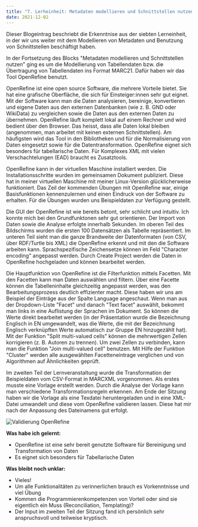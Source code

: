 ```yaml
---
title: "7. Lerheinheit: Metadaten modellieren und Schnittstellen nutzen 1/2"
date: 2021-12-02
---
```


Dieser Blogeintrag beschriebt die Erkenntnise aus der siebten Lerneinheit, in der wir uns weiter mit dem Modellieren von Metadaten und Benutzung von Schnittstellen beschäftigt haben.

In der Fortsetzung des Blocks "Metadaten modellieren und Schnittstellen nutzen" ging es um die Modellierung von Tabellendaten bzw. die Übertragung von Tabellendaten ins Format MARC21. Dafür haben wir das Tool OpenRefine benutzt. 

OpenRefine ist eine open source Software, die mehrere Vorteile bietet. Sie hat eine grafische Oberfläche, die sich für Einsteiger:innen sehr gut eignet. Mit der Software kann man die Daten analysieren, bereinige, konvertieren und eigene Daten aus den externen Datenbanken (wie z. B. GND oder WikiData) zu vergleichen sowie die Daten aus den externen Daten zu übernehmen. OpenRefine läuft komplett lokal auf einem Rechner und wird bedient über den Browser. Das heisst, dass alle Daten lokal bleiben (angenommen, man arbeitet mit keinen externen Schnittstellen). Am häufigsten wird das Tool in den Bibliotheken und für die Normalisierung von Daten eingesetzt sowie für die Datentransformation. OpenRefine eignet sich besonders für tabellarische Daten. Für Komplexes XML mit vielen Verschachtelungen (EAD) braucht es Zusatztools. 

OpenRefine kann in der virtuellen Maschine installiert werden. Die Installationsschritte wurden im gemeinsamen Dokument publiziert. Diese hat in meiner virtuellen Maschine mit meiner Linux-Version glücklicherweise funktioniert. Das Zeil der kommenden Übungen mit OpenRefine war, einige Basisfunktionen kennenzulernen und einen Eindruck von der Software zu erhalten. Für die Übungen wurden uns Beispieldaten zur Verfügung gestellt.

Die GUI der OpenRefine ist wie bereits betont, sehr schlicht und intuitiv. Ich konnte mich bei den Grundfunktonen sehr gut orientieren. Der Import von Daten sowie die Analyse erfolgte innerhalb Sekunden. Im oberen Teil des Bildschirms wurden die ersten 100 Datensätzen als Tabelle repräsentiert. Im unteren Teil sieht man die ganze Brandweite der Datenformaten (von CSV, über RDF/Turtle bis XML) die OpenRefine erkennt und mit den die Software arbeiten kann. Sprachspezifische Zeichensetze können im Feld "Character encoding" angepasst werden. Durch Create Project werden die Daten in OpenRefine hochgeladen und können bearbeitet werden. 

Die Hauptfunktion von OpenRefine ist die Filterfunktion mittels Facetten. Mit den Facetten kann man Daten auswählen und filtern. Über eine Facette können die Tabelleninhalte gleichzeitig angepasst werden, was den Bearbeitungsprozess deutlich effizienter macht. Diese haben wir uns am Beispiel der Einträge aus der Spalte Language angeschaut. Wenn man aus der Dropdown-Liste "Facet" und danach "Text facet" auswählt, bekommt man links in eine Auflistung der Sprachen im Dokument. So können die Werte direkt bearbeitet werden (in der Präsentation wurde die Bezeichnung Englisch in EN umgewandelt, was die Werte, die mit der Bezeichnung Englisch verknüpften Werte automatisch zur Gruppe EN hinzugezählt hat).
Mit der Funktion "Split multi-valued cells" können die mehrwertigen Zellen korrigieren (z. B. Autoren zu trennen). Um zwei Zellen zu verbinden, kann man die Funktion "Join multi-valued cell" benutzen. Mit Hilfe der Funktion "Cluster" werden alle ausgewählten Facetteneintrage verglichen und von Algorithmen auf Ähnlichkeiten geprüft. 

Im zweiten Teil der Lernveranstaltung wurde die Transformation der Beispieldaten vom CSV-Format in MARCXML vorgenommen. Als erstes musste eine Vorlage erstellt werden. Durch die Analyse der Vorlage kann man verschiedene Transformationsregeln erkennen. Am Ende der Sitzung haben wir die Vorlage als eine Texdatei heruntergeladen und in eine XML-Datei umwandelt und diese vom OpenRefine validieren lassen. Diese hat mir nach der Anpassung des Dateinamens gut erfolgt. 

![Validierung OpenRefine](https://user-images.githubusercontent.com/90787729/151678965-c8a9367c-dec7-4844-a324-9a0072bb6079.JPG)






**Was habe ich gelernt:**
-	OpenRefine ist eine sehr bereit genutzte Software für Bereinigung und Transformation von Daten 
-	Es eignet sich besonders für Tabellarische Daten 

**Was bleibt noch unklar:** 
-	Vieles! 
-	Um alle Funktionalitäten zu verinnerlichen brauch es Vorkenntnisse und viel Übung 
-	Kommen die Programmierenkompetenzen von Vorteil oder sind sie eigentlich ein Muss (Reconciliation, Templating)? 
-	Der Input im zweiten Teil der Sitzung fand ich persönlich sehr anspruchsvoll und teilweise kryptisch. 

